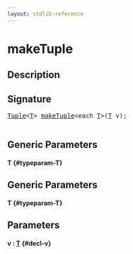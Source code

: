 ```yaml
---
layout: stdlib-reference
---
```


# makeTuple

## Description





## Signature 

<pre>
<a href="/stdlib-reference/types/Tuple/index">Tuple</a>&lt;<a href="/stdlib-reference/types/Tuple/index#typeparam-T" class="code_type">T</a>&gt; <a href="/stdlib-reference/global-decls/makeTuple">makeTuple</a>&lt;each <a href="/stdlib-reference/global-decls/makeTuple#typeparam-T" class="code_type">T</a>&gt;(<a href="/stdlib-reference/global-decls/makeTuple#typeparam-T" class="code_type">T</a> <span class='code_param'>v</span>);

</pre>

## Generic Parameters

#### T {#typeparam-T}

## Generic Parameters

#### T {#typeparam-T}

## Parameters

#### v  : [T](/stdlib-reference/global-decls/makeTuple#typeparam-T) {#decl-v}

